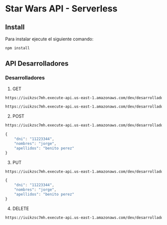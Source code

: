 # Star Wars API - Serverless

## Install

Para instalar ejecute el siguiente comando:

```bash
npm install
```


## API Desarrolladores

### Desarrolladores

1. GET

  ```bash
  https://iuikzsc7mh.execute-api.us-east-1.amazonaws.com/dev/desarrolladores/
  ```

  ```bash
  https://iuikzsc7mh.execute-api.us-east-1.amazonaws.com/dev/desarrolladores/1
  ```
2. POST

  ```bash
  https://iuikzsc7mh.execute-api.us-east-1.amazonaws.com/dev/desarrolladores/
  ```
  ```javascript
  {
      "dni": "11223344",
      "nombres": "jorge",
      "apellidos": "benito perez"
  }
  ```

3. PUT

  ```bash
  https://iuikzsc7mh.execute-api.us-east-1.amazonaws.com/dev/desarrolladores/1
  ```
  ```javascript
  {
      "dni": "11223344",
      "nombres": "jorge",
      "apellidos": "benito perez"
  }
  ```
  
4. DELETE

  ```bash
  https://iuikzsc7mh.execute-api.us-east-1.amazonaws.com/dev/desarrolladores/1
  ```
